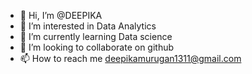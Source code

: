 - 👋 Hi, I’m @DEEPIKA
- 👀 I’m interested in Data Analytics
- 🌱 I’m currently learning Data science
- 💞️ I’m looking to collaborate on github
- 📫 How to reach me deepikamurugan1311@gmail.com
<!---
1322DEEPIKA/1322DEEPIKA is a ✨ special ✨ repository because its `README.md` (this file) appears on your GitHub profile.
You can click the Preview link to take a look at your changes.
--->
